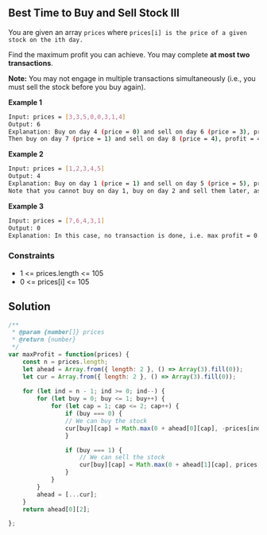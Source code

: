 
##   Best Time to Buy and Sell Stock III

You are given an array ```prices``` where ```prices[i] is the price of a given stock on the ith day.```

Find the maximum profit you can achieve. You may complete **at most two transactions**.

**Note:** You may not engage in multiple transactions simultaneously (i.e., you must sell the stock before you buy again).
 
 

 

**Example 1**
```bash
Input: prices = [3,3,5,0,0,3,1,4]
Output: 6
Explanation: Buy on day 4 (price = 0) and sell on day 6 (price = 3), profit = 3-0 = 3.
Then buy on day 7 (price = 1) and sell on day 8 (price = 4), profit = 4-1 = 3.
```

**Example 2**
```bash
Input: prices = [1,2,3,4,5]
Output: 4
Explanation: Buy on day 1 (price = 1) and sell on day 5 (price = 5), profit = 5-1 = 4.
Note that you cannot buy on day 1, buy on day 2 and sell them later, as you are engaging multiple transactions at the same time. You must sell before buying again.
```

**Example 3**
```bash
Input: prices = [7,6,4,3,1]
Output: 0
Explanation: In this case, no transaction is done, i.e. max profit = 0.
```

### Constraints

- 1 <= prices.length <= 105
- 0 <= prices[i] <= 105


## Solution
```javascript
/**
 * @param {number[]} prices
 * @return {number}
 */
var maxProfit = function(prices) {
    const n = prices.length;
    let ahead = Array.from({ length: 2 }, () => Array(3).fill(0));
    let cur = Array.from({ length: 2 }, () => Array(3).fill(0));
    
    for (let ind = n - 1; ind >= 0; ind--) {
        for (let buy = 0; buy <= 1; buy++) {
            for (let cap = 1; cap <= 2; cap++) {
                if (buy === 0) {
                // We can buy the stock
                cur[buy][cap] = Math.max(0 + ahead[0][cap], -prices[ind] + ahead[1][cap]);
                }

                if (buy === 1) {
                    // We can sell the stock
                    cur[buy][cap] = Math.max(0 + ahead[1][cap], prices[ind] + ahead[0][cap - 1]);
                }
            }
        }
        ahead = [...cur];
    }
    return ahead[0][2];

};
```

